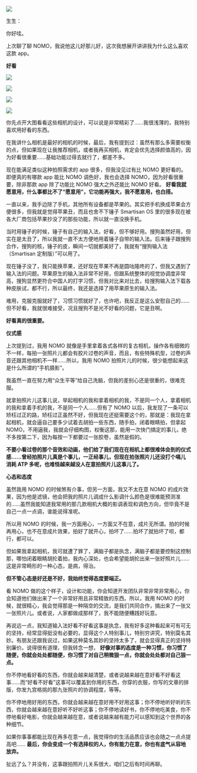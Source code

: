 [![](https://static001.geekbang.org/resource/image/4e/aa/4e41647e2d924501c2411980b8d108aa.jpg?wh=750x360)](http://time.geekbang.org/column/article/493360)

生生：

你好哇。

上次聊了聊 NOMO，我说他这儿好那儿好，这次我想展开讲讲我为什么这么喜欢这款 app。

**好看**

![](https://static001.geekbang.org/resource/image/9b/d5/9bdd1335db3577d32979d347b81abed5.jpg?wh=2532x1170)

![](https://static001.geekbang.org/resource/image/1c/1a/1c9e0189975d2d9b9743e908e8f8f01a.jpg?wh=2532x1170)

![](https://static001.geekbang.org/resource/image/57/eb/57eb1e36b4228f52fe2f799b84aa3feb.jpg?wh=2532x1170)

![](https://static001.geekbang.org/resource/image/20/e8/2019607080b160993c5271a4baf696e8.png?wh=1170x2532)

你先点开大图看看这些相机的设计，可以说是非常精彩了……我很浅薄的，我特别喜欢用好看的东西。

在我讲什么相机是最好的相机的时候，最后，我有提到过：虽然有那么多需要权衡的点，但如果现在让我推荐相机，或者我再买相机，肯定会优先选择颜值高的，因为好看很重要……基础功能过得去就行了，都差不多。

现在能满足类似这种拍照需求的 app 很多，但我没见过有比 NOMO 更好看的。即便真的有哪款 app 能比 NOMO 调色好，我也会选择 NOMO，因为好看很重要，除非那款 app 除了功能比 NOMO 强大之外还能比 NOMO 好看。 **好看我就愿意用，什么事都比不了“愿意用”，它功能再强大，我不愿意用，也白搭。**

一直以来，我手边除了手机，其他所有设备都是苹果的。其实把手机换成苹果会方便很多，但我就是觉得苹果丑，而且也舍不下锤子 Smartisan OS 里的很多现在被各大厂商包括苹果抄没了的那些功能，所以就一直没换手机。

当时用锤子的时候，锤子有自己的输入法，好看，但不够好用。搜狗虽然好用，但实在是太丑了，所以我就一直不太方便地用着锤子自带的输入法。后来锤子跟搜狗合作，搜狗的核，锤子的皮，瞬间一切就都美好了，我就有“搜狗输入法（Smartisan 定制版）”可以用了。

现在锤子没了，我只能换苹果，还好现在苹果不再是圆咕隆咚的了，但我又遇到了输入法的问题。苹果原生的输入法非常不好用，但跟系统整体的视觉协调度非常高，搜狗显然更符合中国人的打字习惯，但我对比来对比去，给搜狗输入法下载各种皮肤试，都不行，所以最终，我还是选择了用苹果原生的输入法。

难用，克服克服就好了，习惯习惯就好了，也许吧，我反正是这么安慰自己的……但不好看，我就很难接受，况且搜狗不是光不好看的问题，它是丑啊。

**好看真的很重要。**

**仪式感**

上次提到过，我用 NOMO 就像是手里拿着各式各样的复古相机，操作各有细微的不一样，每拍一张照片儿都会有胶片过卷的声音，而且，有些特殊机型，过卷的声音还跟其他相机不一样……所以，我用 NOMO 拍照片儿的时候，很少能想起来这是什么所谓的“手机摄影”。

我虽然一直在努力用“众生平等”给自己洗脑，但我的差别心还是很重的，很难克服。

就拿拍照片儿这事儿说，举起相机的我和拿着相机的我，不是同一个人，拿着相机的我和拿着手机的我，不是同一个人……但有了 NOMO 以后，我发现了一条可以矫枉过正的路，矫枉过正虽然不好，但我现在还挺需要这个的，那就是：我现在拿起相机，就会逼自己要多少试着去胡拍一些东西，随手拍，闭着眼睛拍，但拿起 NOMO，不用逼我，我就会仔细构图，权衡这那，能用一次快门搞定的事儿，绝不多按第二下，因为每按一下都要过一张胶卷，虽然是假的。

**不要小看过卷的那个音效和动画，他们给了我们现在在相机上都很难体会到的仪式感……曾经拍照片儿真是个事儿，一正经事儿，但现在拍张照片儿还没打个嗝儿消耗 ATP 多呢，也难怪越来越没人在意拍照片儿这事儿了。**

**心态和态度**

虽然我用 NOMO 的时候煞有介事，但另一方面，我又不太在意 NOMO 的成片效果，因为他是滤镜，他会把我的照片儿调成什么影调什么颜色是很难能预测准的……虽然我能知道我常用的那几款相机大概的影调表现和调色方向，但毕竟不是自己一点一点调，谁能说得准呢。

所以用 NOMO 的时候，我一方面用心，一方面又不在意，成片无所谓。拍的时候再用心，也不在意成片效果，拍好了就开心，拍坏了……拍坏了就拍坏了呗，都行，都可以。

但如果我拿起相机，我可就遭了罪了，满脑子都是执念，满脑子都是要控制这控制那，哪怕闭着眼睛胡抡着拍，我内心深处，也会希望能胡抡出来一张好照片儿……这是非常畸形的一种心态，是病，得治。

**但不管心态是好还是不好，我始终觉得态度要端正。**

看 NOMO 做的这个样子，设计和功能，你会知道开发团队非常非常非常用心，你会知道他们做出来了一个非常好用且非常精致的东西。所以，我用 NOMO 的时候，就很精心，我会觉得那是一种隔空的交流，是我们共同合作，搞出来了一张又一张照片儿。或者说，人家都做成那样了，我不能随便糟践好玩意。

再说远一点，我知道输入法好看不好看这事是执念，我有好多这种看起来可有可无的坚持，经常显得挺没有必要的，显得这个人特别事儿，特别穷讲究，特别莫名其妙。有朋友还跟我说过，如果这种莫名其妙的坚持太多了，就会显得真正的坚持特别廉价。说得很有道理，但我转念一想， **好像对事的态度是一种习惯，你习惯了随便，你就会处处都随便，你习惯了对自己稍微狠一点，你就会处处都对自己狠一点。**

你不停地看好看的东西，你就会越来越清楚，或者说越来越在意好看不好看这事……而“好看不好看”这事可以覆盖到你用的东西，你穿的衣服，你写的文章的排版，你发九宫格挑的那九张照片的协调程度，等等。

你不停地用好用的东西，你就会越来越在意好用不好用这事；你不停地听好听的东西，你就会越来越在意好听不好听这事；你不停地读好书，你不停地吃美食，你不停地看好电影，你就会越来越在意，或者说越来越有能力可以感知到这个世界的各种细节。

如果你事事都能比现在再多在意一点，我觉得你的生活品质应该也会随之一点点提高吧…… **最后，你会变成一个有选择权的人，你有能力在意，你也有底气从容地放弃。**

扯远了么？并没有，这事跟拍照片儿关系很大，咱们之后有时间再聊。